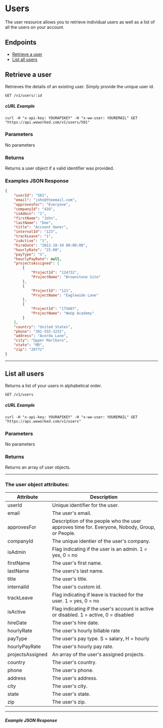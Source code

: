 
# Users
The user resource allows you to retrieve individual users as well as a list of all the users on your account.

## Endpoints
* [Retrieve a user](#retrieve-a-user)
* [List all users](#list-all-users)

## Retrieve a user
Retrieves the details of an existing user. Simply provide the unique user id.

`GET /v1/users/:id`

##### cURL Example
`curl -H "x-api-key: YOURAPIKEY" -H "x-ww-user: YOUREMAIL" GET "https://api.weworked.com/v1/users/501"`

### Parameters
No parameters

### Returns
Returns a user object if a valid identifier was provided. 

### Examples JSON Response
```json
{
    "userId": "501",
    "email": "john@theemail.com",
    "approvesFor": "Everyone",
    "companyId": "416",
    "isAdmin": "1",
    "firstName": "John",
    "lastName": "Doe",
    "title": "Account Owner",
    "internalId": "123",
    "trackLeave": "1",
    "isActive": "1",
    "hireDate": "2012-10-10 00:00:00",
    "hourlyRate": "25.00",
    "payType": "S",
    "hourlyPayRate": null,
    "projectsAssigned": [
        {
            "ProjectId": "124732",
            "ProjectName": "Brownstone Site"
        },
        {
            "ProjectId": "121",
            "ProjectName": "Eaglewide Lane"
        },
        {
            "ProjectId": "175607",
            "ProjectName": "WeUp Academy"
        }
    ],
    "country": "United States",
    "phone": "301-555-3232",
    "address": "Acorda Lane",
    "city": "Upper Marlboro",
    "state": "MD",
    "zip": "20772"
}
```
-------------

## List all users
Returns a list of your users in alphabetical order.

`GET /v1/users`

##### cURL Example
`curl -H "x-api-key: YOURAPIKEY" -H "x-ww-user: YOUREMAIL" GET "https://api.weworked.com/v1/users"`

### Parameters
No parameters

### Returns
Returns an array of user objects.

-------------

### The user object attributes:

| Attribute  | Description   |
| ---------- | ------------- |
| userId   | Unique identifier for the user.  |
| email       | The user's email.  |
| approvesFor    | Description of the people who the user approves time for. Everyone, Nobody, Group, or People. |
| companyId       | The unique identier of the user's company.  |
| isAdmin      | Flag indicating if the user is an admin. 1 = yes, 0 = no  |
| firstName        | The user's first name.  |
| lastName    | The users's last name.  |
| title   | The user's title.  |
| internalId  | The user's custom id.  |
| trackLeave    | Flag indicating if leave is tracked for the user. 1 = yes, 0 = no |
| isActive    | Flag indicating if the user's account is active or disabled. 1 = active, 0 = disabled  |
| hireDate    | The user's hire date. |
| hourlyRate    | The user's hourly billable rate  |
| payType    | The user's pay type. S = salary, H = hourly  |
| hourlyPayRate    | The user's hourly pay rate. |
| projectsAssigned    | An array of the user's assigned projects. |
| country    | The user's country.  |
| phone    | The user's phone.  |
| address    | The user's address.  |
| city    | The user's city.  |
| state    | The user's state.  |
| zip    | The user's zip.  |

-------------

##### Example JSON Response
```json

```


